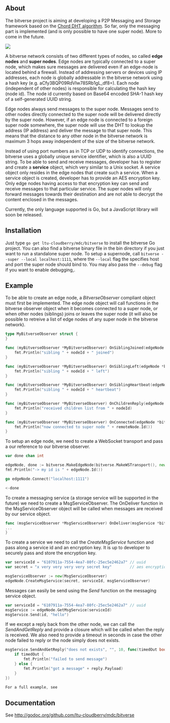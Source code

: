## About
The bitverse project is aiming at developing a P2P Messaging and Storage framework based on the [Chord DHT algorithm](http://pdos.csail.mit.edu/papers/chord:sigcomm01/chord_sigcomm.pdf). So far, only the messaging part is implemented (and is only possible to have one super node). More to come in the future.

![](https://raw.github.com/ltu-cloudberry/mdc/master/bitverse/images/bitverse.png)

A bitverse network consists of two different types of nodes, so called **edge nodes** and **super nodes**. Edge nodes are typically connected to a super node, which makes sure messages are delivered even if an edge-node is located behind a firewall. Instead of addressing servers or devices using IP addresses, each node is globally addressable in the bitverse network using a hash key (e.g. aCfy3BQP09RdVIw78SRb1gL_df8=). Each node (independent of other nodes) is responsible for calculating the hash key (node id). The node id currently based on Base64 encoded SHA-1 hash key of a self-generated UUID string.

Edge nodes always send messages to the super node. Messages send to other nodes directly connected to the super node will be delivered directly by the super node. However, if an edge node is connected to a foreign super node somewhere, the super node will use the DHT to lookup the address (IP address) and deliver the message to that super node. This means that the distance to any other node in the bitverse network is maximum 3 hops away independent of the size of the bitverse network.

Instead of using port numbers as in TCP or UDP to identify connections, the bitverse uses a globally unique service identifier, which is also a UUID string. To be able to send and receive messages, developer has to register and create a **service** object, which very similar to a Unix socket. A service object only resides in the edge nodes that create such a service. When a service object is created, developer has to provide an AES encryption key. Only edge nodes having access to that encryption key can send and receive messages to that particular service. The super nodes will only forward messages towards their destination and are not able to decrypt the content enclosed in the messages.     

Currently, the only language supported is Go, but a JavaScript library will soon be released. 

## Installation
Just type `go get ltu-cloudberry/mdc/bitverse` to install the bitverse Go project. You can also find a bitverse binary file in the bin directory if you just want to run a standalone super node. 
To setup a supernode, call `bitverse --super --local localhost:1111`, where the `--local` flag the specifies host and port the super node should bind to. You may also pass the `--debug` flag if you want to enable debugging,.

## Example
To be able to create an edge node, a *BitverseObserver* compliant object must first be implemented. The edge node object will call functions in the bitverse observer object when it becomes connected to a super node, or when other nodes (siblings) joins or leaves the super node (it will also be possible to retreive a list of edge nodes of any super node in the bitverse network).   

```go
type MyBitverseObserver struct {
}

func (myBitverseObserver *MyBitverseObserver) OnSiblingJoined(edgeNode *bitverse.EdgeNode, nodeId string) {
	fmt.Println("sibling " + nodeId + " joined")
}

func (myBitverseObserver *MyBitverseObserver) OnSiblingLeft(edgeNode *bitverse.EdgeNode, nodeId string) {
	fmt.Println("sibling " + nodeId + " left")
}

func (myBitverseObserver *MyBitverseObserver) OnSiblingHeartbeat(edgeNode *bitverse.EdgeNode, nodeId string) {
	fmt.Println("sibling " + nodeId + " heartbeat")
}

func (myBitverseObserver *MyBitverseObserver) OnChildrenReply(edgeNode *bitverse.EdgeNode, nodeId string, children []string) {
	fmt.Println("received children list from " + nodeId)
}

func (myBitverseObserver *MyBitverseObserver) OnConnected(edgeNode *bitverse.EdgeNode, remoteNode *bitverse.RemoteNode) {
	fmt.Println("now connected to super node " + remoteNode.Id())
}
```

To setup an edge node, we need to create a WebSocket transport and pass a our reference to our bitverse observer.

```go
var done chan int

edgeNode, done := bitverse.MakeEdgeNode(bitverse.MakeWSTransport(), new(BitverseObserver))
fmt.Println("-> my id is " + edgeNode.Id())

go edgeNode.Connect("localhost:1111")

<-done
```

To create a messaging service (a storage service will be supported in the future) we need to create a MsgServiceObserver. The OnDeliver function in the MsgServiceObserver object will be called when messages are received by our service object.

```go
func (msgServiceObserver *MsgServiceObserver) OnDeliver(msgService *bitverse.MsgService, msg *bitverse.Msg) {
...	
}
```

To create a service we need to call the *CreateMsgService* function and pass along a service id and an encryption key. It is up to developer to securely pass and store the encryption key.

```go
var serviceId = "6107911a-7554-4ea7-80fc-25ec5e2462a7" // uuid
var secret = "x very very very very secret key"        // aes encryption key, 16, 24, or 32 bytes

msgServiceObserver := new(MsgServiceObserver)
edgeNode.CreateMsgService(secret, serviceId, msgServiceObserver)
```

Messages can easily be send using the *Send* function on the messaging service object.  

```go
var serviceId = "6107911a-7554-4ea7-80fc-25ec5e2462a7" // uuid
msgService := edgeNode.GetMsgService(serviceId)
msgService.Send(id, "hello")

```

If we except a reply back from the other node, we can call the *SendAndGetReply* and provide a closure which will be called when the reply is received. We also need to provide a timeout in seconds in case the other node failed to reply or the node simply does not exists.

```go
msgService.SendAndGetReply("does not exists", "", 10, func(timedOut bool, reply *bitverse.Msg) {
	if timedOut {
		fmt.Println("failed to send message")
	} else {
		fmt.Println("got a message" + reply.Payload)
	}
})

For a full example, see 
```

## Documentation
See http://godoc.org/github.com/ltu-cloudberry/mdc/bitverse

